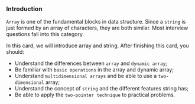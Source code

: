 ### Introduction

`Array` is one of the fundamental blocks in data structure. Since a `string` is just formed by an array of characters, they are both similar. Most interview questions fall into this category.

In this card, we will introduce array and string. After finishing this card, you should:

* Understand the differences between `array` and `dynamic array`;
* Be familiar with `basic operations` in the array and dynamic array;
* Understand `multidimensional arrays` and be able to use a `two-dimensional` array;
* Understand the concept of `string` and the different features string has;
* Be able to apply the `two-pointer technique` to practical problems.